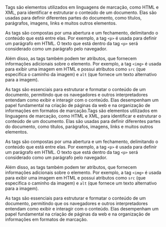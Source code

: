 Tags são elementos utilizados em linguagens de marcação, como HTML e XML, para identificar e estruturar o conteúdo de um documento. Elas são usadas para definir diferentes partes do documento, como títulos, parágrafos, imagens, links e muitos outros elementos.

As tags são compostas por uma abertura e um fechamento, delimitando o conteúdo que está entre elas. Por exemplo, a tag `<p>` é usada para definir um parágrafo em HTML. O texto que está dentro da tag `<p>` será considerado como um parágrafo pelo navegador.

Além disso, as tags também podem ter atributos, que fornecem informações adicionais sobre o elemento. Por exemplo, a tag `<img>` é usada para exibir uma imagem em HTML e possui atributos como `src` (que especifica o caminho da imagem) e `alt` (que fornece um texto alternativo para a imagem).

As tags são essenciais para estruturar e formatar o conteúdo de um documento, permitindo que os navegadores e outros interpretadores entendam como exibir e interagir com o conteúdo. Elas desempenham um papel fundamental na criação de páginas da web e na organização de informações em formatos de marcação.Tags são elementos utilizados em linguagens de marcação, como HTML e XML, para identificar e estruturar o conteúdo de um documento. Elas são usadas para definir diferentes partes do documento, como títulos, parágrafos, imagens, links e muitos outros elementos.

As tags são compostas por uma abertura e um fechamento, delimitando o conteúdo que está entre elas. Por exemplo, a tag `<p>` é usada para definir um parágrafo em HTML. O texto que está dentro da tag `<p>` será considerado como um parágrafo pelo navegador.

Além disso, as tags também podem ter atributos, que fornecem informações adicionais sobre o elemento. Por exemplo, a tag `<img>` é usada para exibir uma imagem em HTML e possui atributos como `src` (que especifica o caminho da imagem) e `alt` (que fornece um texto alternativo para a imagem).

As tags são essenciais para estruturar e formatar o conteúdo de um documento, permitindo que os navegadores e outros interpretadores entendam como exibir e interagir com o conteúdo. Elas desempenham um papel fundamental na criação de páginas da web e na organização de informações em formatos de marcação.